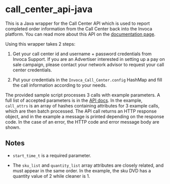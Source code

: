<h1>call_center_api-java</h1>

This is a Java wrapper for the Call Center API which is used to report completed order information from the Call Center back into the Invoca platform. You can read more about this API on the [documentation page](http://invoca.uservoice.com/knowledgebase/articles/314590-conversion-reporting-api).

Using this wrapper takes 2 steps:

1. Get your call center id and username + password credentials from Invoca Support. If you are an Advertiser interested in setting up a pay on sale campaign, please contact your network advisor to request your call center credentials.

2. Put your credentials in the `Invoca_Call_Center.config` HashMap and fill the call information according to your needs.

The provided sample script processes 3 calls with example parameters. A full list of accepted parameters is in the [API docs](http://support.invoca.com/advertisers/Sales_Reporting_API). In the example, `call_attrs` is an array of hashes containing attributes for 3 example calls, which are then batch processed. The API call returns an HTTP response object, and in the example a message is printed depending on the response code. In the case of an error, the HTTP code and error message body are shown.

## Notes

* `start_time_t` is a required parameter.

* The `sku_list` and `quantity_list` array attributes are closely related, and must appear in the same order. In the example,  the sku DVD has a quantity value of 2 while cleaner is 1.
